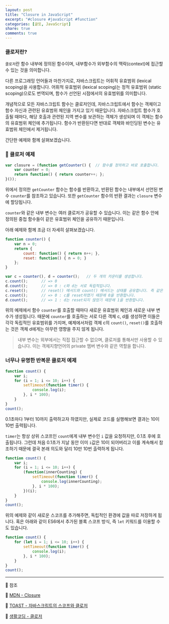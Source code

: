 ```yaml
---
layout: post
title: "Closure in JavaScript"
excerpt: "#closure #javaScript #function"
categories: [글또, JavaScript]
share: true
comments: true
---
```


### 클로저란?

`클로저`란 함수 내부에 정의된 함수이며, 내부함수가 외부함수의 맥락(context)에 접근할 수 있는 것을 의미합니다.

다른 프로그래밍 언어들과 마찬가지로, 자바스크립트는 어휘적 유효범위 (lexical scoping)을 사용합니다.
어휘적 유효범위 (lexical scoping)는 정적 유효범위 (static scoping)으로도 번역되며, 함수가 선언된 시점에서의 유효범위를 의미합니다.

개념적으로 모든 자바스크립트 함수는 클로저인데, 자바스크립트에서 함수는 객체이고 함수 자신과 관련된 유효범위 체인을 가지고 있기 때문입니다.
자바스크립트 함수가 호출될 때마다, 해당 호출과 관련된 지역 변수를 보관하는 객체가 생성되며 이 객체는 함수의 유효범위 체인에 추가됩니다.
함수가 반환된다면 반대로 객체와 바인딩된 변수는 유효범위 체인에서 제거됩니다.

간단한 예제와 함께 살펴보겠습니다.

### 📌 클로저 예제

```javascript
var closure = (function getCounter() {  // 함수를 정의하고 바로 호출합니다.
    var counter = 0;
    return function() { return counter++; };
}());
```

위에서 정의한 `getCounter` 함수는 함수를 반환하고, 반환된 함수는 내부에서 선언된 변수 `counter`를 참조하고 있습니다.
또한 `getCounter` 함수의 반환 결과는 `closure` 변수에 할당됩니다.

`counter`와 같은 내부 변수는 여러 클로저가 공유할 수 있습니다.
이는 같은 함수 안에 정의된 중첩 함수들이 같은 유효범위 체인을 공유하기 때문입니다.

아래 예제와 함께 조금 더 자세히 살펴보겠습니다.

```javascript
function counter() {
    var n = 0;
    return {
        count: function() { return n++; },
        reset: function() { n = 0; }
    };
}

var c = counter(), d = counter();   // 두 개의 카운터를 생성합니다.
c.count();      // => 0
d.count();      // => 0 : c와 d는 서로 독립적입니다.
c.reset();      // reset() 메서드와 count() 메서드는 상태를 공유합니다. 즉 같은 유효범위 체인을 공유합니다.
c.count();      // => 0 : c를 reset하였기 때문에 0을 반환합니다.
d.count();      // => 1 : d는 reset되지 않았기 때문에 1을 반환합니다.
```

위의 예제에서 함수 `counter`를 호출할 때마다 새로운 유효범위 체인과 새로운 내부 변수가 생성됩니다.
때문에 `counter`를 호출하는 서로 다른 객체 c, d를 생성하면 이들은 각각 독립적인 유효범위를 가지며,
예제에서처럼 객체 c의 `count()`, `reset()`를 호출하는 것은 객체 d에게는 아무런 영향을 주지 않게 됩니다.

> 내부 변수는 외부에서는 직접 접근할 수 없으며, 클로저를 통해서만 사용할 수 있습니다.
> 이는 객체지향언어의 private 멤버 변수와 같은 역할을 합니다.

### 너무나 유명한 반복문 클로저 예제

```javascript
function count() {
    var i;
    for (i = 1; i <= 10; i++) {
        setTimeout(function timer() {
            console.log(i);
        }, i * 100);
    }
}
count();
```

0.1초마다 1부터 10까지 출력하고자 하였지만, 실제로 코드를 실행해보면 결과는 10이 10번 출력됩니다.

`timer`는 항상 상위 스코프인 `count`에게 내부 변수인 `i` 값을 요청하지만, 0.1초 후에 호출됩니다.
그런데 처음 0.1초가 지날 동안 이미 `i`값은 10이 되어버리고 이를 계속해서 참조하기 때문에 결국 본래 의도와 달리 10만 10번 출력하게 됩니다.

```javascript
function count() {
    var i;
    for (i = 1; i <= 10; i++) {
        (function(innerCounting) {
            setTimeout(function timer() {
                console.log(innerCounting);
            }, i * 100);
        })(i);
    }
}
count();
```

위의 예제와 같이 새로운 스코프를 추가해주면, 독립적인 환경에 값을 따로 저장하게 됩니다.
혹은 아래와 같이 ES6에서 추가된 블록 스코프 방식, 즉 `let` 키워드를 이용할 수도 있습니다.

```javascript 1.8
function count() {
    for (let i = 1; i <= 10; i++) {
        setTimeout(function timer() {
            console.log(i);
        }, i * 100);
    }
}
count();
```

---

🔗 참조

📌 [MDN - Closure](https://developer.mozilla.org/ko/docs/Web/JavaScript/Guide/Closures)

📌 [TOAST - 자바스크립트의 스코프와 클로저](https://meetup.toast.com/posts/86)

📌 [생활코딩 - 클로저](https://opentutorials.org/course/743/6544)
